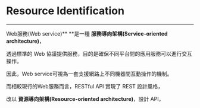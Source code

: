 # Resource Identification

---

Web服務\(Web service\)** **是一種 **服務導向架構\(Service-oriented architecture\)**，

透過標準的 Web 協議提供服務，目的是確保不同平台間的應用服務可以進行交互操作。

因此，Web service可視為一套支援網路上不同機器間互動操作的機制。

而相較現行的Web服務而言，RESTful API 實現了 REST 設計風格，

改以 **資源導向架構\(Resource-oriented architecture\)**，設計 API，



